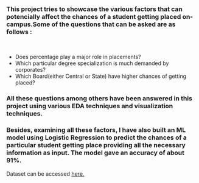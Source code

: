 <h3> This project tries to showcase the various factors that can potencially affect the chances of a student getting placed on-campus.Some of the questions that can be asked are as follows : </h3> <br>

* Does percentage play a major role in placements?
* Which particular degree specialization is much demanded by corporates?
* Which Board(either Central or State) have higher chances of getting placed?

 <h3> All these questions among others have been answered in this project using various EDA techniques and visualization techniques. </h3> 
 <h3> Besides, examining all these factors, I have also built an ML model using Logistic Regression to predict the chances of a particular student getting place providing all the necessary information as input. The model gave an accuracy of about 91%. </h3>

Dataset can be accessed <a href="https://www.kaggle.com/benroshan/factors-affecting-campus-placement">here.
